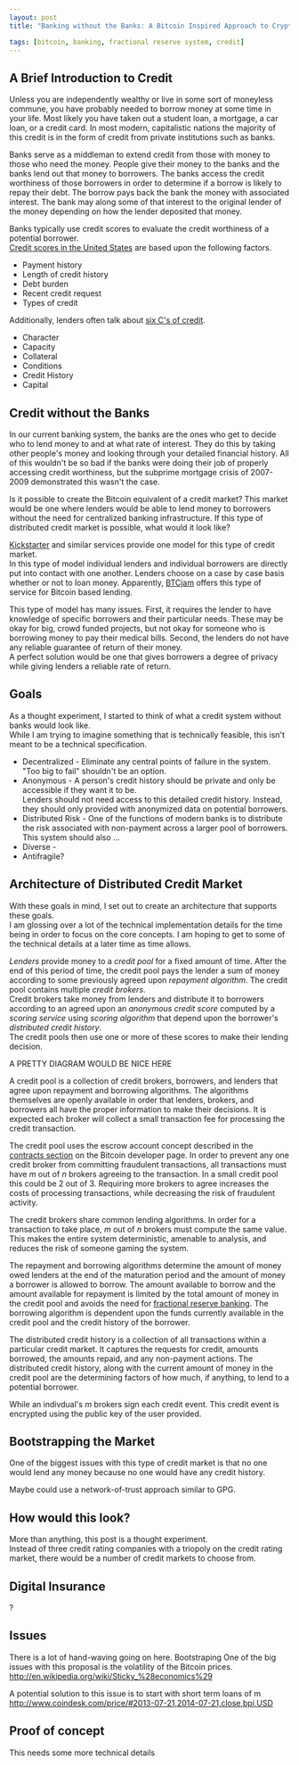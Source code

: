 ```yaml
---
layout: post
title: "Banking without the Banks: A Bitcoin Inspired Approach to Crypto-Credit"

tags: [bitcoin, banking, fractional reserve system, credit]
---
```


## A Brief Introduction to Credit
Unless you are independently wealthy or live in some sort of moneyless commune, you have 
probably needed to borrow money at some time in your life.  Most likely you have taken out a student loan, 
a mortgage, a car loan, or a credit card.  In most modern, capitalistic nations the majority of this 
credit is in the form of credit from private institutions such as banks. 

Banks serve as a middleman to extend credit from those with money to those who need the money. 
People give their money to the banks and the banks lend out that money to borrowers.  The 
banks access the credit worthiness of those borrowers in order to determine if a borrow is likely to repay their 
debt.  The borrow pays back the bank the money with associated interest.  The bank may along some of that interest
to the original lender of the money depending on how the lender deposited that money.  

Banks typically use credit scores to evaluate the credit worthiness of a potential borrower.  
[Credit scores in the United States](http://en.wikipedia.org/wiki/Credit_score_in_the_United_States)
are based upon the following factors.  

* Payment history
* Length of credit history
* Debt burden
* Recent credit request
* Types of credit

Additionally, lenders often talk about [six C's of credit](http://en.wikipedia.org/wiki/Credit_\(finance\)). 

* Character
* Capacity
* Collateral
* Conditions
* Credit History
* Capital 

## Credit without the Banks
In our current banking system, the banks are the ones who get to decide who to lend money to and at 
what rate of interest.  They do this by taking other people's money and looking through your detailed financial history. 
All of this wouldn't be so bad if the banks were doing their job of properly accessing credit worthiness, but the 
subprime mortgage crisis of 2007-2009 demonstrated this wasn't the case. 

Is it possible to create the Bitcoin equivalent of a credit market? This market would be one where lenders
would be able to lend money to borrowers without the need for centralized banking infrastructure. If this type
of distributed credit market is possible, what would it look like? 

[Kickstarter](https://www.kickstarter.com/) and similar services provide one model for this type of credit market.  
In this type of model individual lenders and individual borrowers are directly put into contact with one another. 
Lenders choose on a case by case basis whether or not to loan money.  Apparently, 
[BTCjam](https://btcjam.com/how_it_works/overview) offers this type of service for Bitcoin based lending. 

This type of model has many issues.  First, it requires the lender to have knowledge of specific borrowers and 
their particular needs. These may be okay for big, crowd funded projects, but not okay for someone who is borrowing 
money to pay their medical bills. Second, the lenders do not have any reliable guarantee of return of their money.  
A perfect solution would be one that gives borrowers a degree of privacy while giving lenders a reliable
rate of return. 

## Goals
As a thought experiment, I started to think of what a credit system without banks would look like.  
While I am trying to imagine something that is technically feasible, this isn't meant to be a 
technical specification.  

* Decentralized - Eliminate any central points of failure in the system.  "Too big to fail" shouldn't be an option. 
* Anonymous - A person's credit history should be private and only be accessible if they want it to be.  
Lenders should not need access to this detailed credit history. Instead, they should only provided with anonymized data
on potential borrowers.  
* Distributed Risk - One of the functions of modern banks is to distribute the risk associated with non-payment across 
a larger pool of borrowers.  This system should also ...
* Diverse - 
* Antifragile?

## Architecture of Distributed Credit Market
With these goals in mind, I set out to create an architecture that supports these goals.  
I am glossing over a lot of the technical implementation details for the time being in order to focus on the 
core concepts.  I am hoping to get to some of the technical details at a later time as time allows.  

*Lenders*
provide money to a *credit pool* for a fixed amount of time.  After the end of this period of time, the 
credit pool pays the lender a sum of money according to some previously agreed upon *repayment algorithm*. 
The credit pool contains multiple *credit brokers*.  
Credit brokers take money from lenders and 
distribute it to borrowers according to an agreed upon an 
*anonymous credit score* computed by a *scoring service* using 
*scoring algorithm* that depend upon the borrower's *distributed credit history*.  
The credit pools then use one or more of these scores to make their lending decision.

A PRETTY DIAGRAM WOULD BE NICE HERE

A credit pool is a collection of credit brokers, borrowers, and lenders that agree upon repayment
and borrowing algorithms. The algorithms themselves are openly available in order that lenders, brokers, 
and borrowers all have the proper information to make their decisions. It is expected each broker will 
collect a small transaction fee for processing the credit transaction. 

The credit pool uses the escrow account concept described in 
the [contracts section](https://bitcoin.org/en/developer-guide#contracts) on the Bitcoin developer page. 
In order to prevent any one credit broker from committing fraudulent transactions, all transactions must have 
*m* out of *n* brokers agreeing to the transaction.  In a small credit pool this could be 2 out of 3.  Requiring 
more brokers to agree increases the costs of processing transactions, while decreasing the risk of fraudulent 
activity.  

The credit brokers share common lending algorithms.  In order for a transaction to take place, *m* out of *n*
brokers must compute the same value.  This makes the entire system deterministic, amenable to analysis,
and reduces the risk of someone gaming the system.  

The repayment and borrowing algorithms determine the amount of money owed lenders at the end of the maturation period
and the amount of money a borrower is allowed to borrow.  The amount available to borrow and the amount available
for repayment is limited by the total amount of money in the credit pool and avoids the need for 
[fractional reserve banking](http://en.wikipedia.org/wiki/Fractional_reserve_banking).  The borrowing algorithm 
is dependent upon the funds currently available in the credit pool and the credit history of the borrower.  

The distributed credit history is a collection of all transactions within a particular credit market.  It captures
the requests for credit, amounts borrowed, the amounts repaid, and any non-payment actions.  The distributed 
credit history, along with the current amount of money in the credit pool are the determining factors of how much,
if anything, to lend to a potential borrower.  

While an indivdual's 
*m* brokers sign each credit event. This credit event is encrypted using the public key of the user provided.  

## Bootstrapping the Market
One of the biggest issues with this type of credit market is that no one would lend any money because no one would
have any credit history.  

Maybe could use a network-of-trust approach similar to GPG. 

## How would this look? 
More than anything, this post is a thought experiment.  
Instead of three credit rating companies with a triopoly on the credit rating market, there would be a number of 
credit markets to choose from.  


## Digital Insurance
? 

## Issues
There is a lot of hand-waving going on here. 
Bootstraping
One of the big issues with this proposal is the volatility of the Bitcoin prices. 
http://en.wikipedia.org/wiki/Sticky_%28economics%29

A potential solution to this issue is to start with short term loans of m
http://www.coindesk.com/price/#2013-07-21,2014-07-21,close,bpi,USD

## Proof of concept
This needs some more technical details


